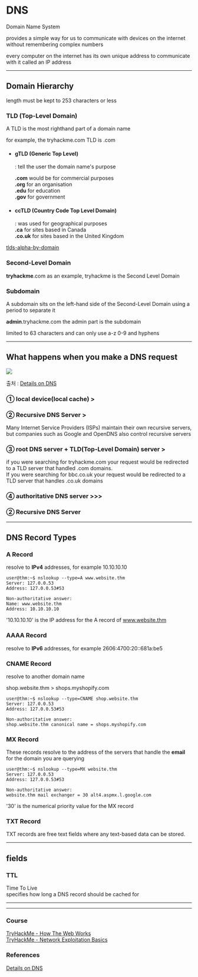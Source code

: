# DNS
Domain Name System

provides a simple way for us to communicate with devices on the internet without remembering complex numbers

every computer on the internet has its own unique address to communicate with it called an IP address


---

## Domain Hierarchy

length must be kept to 253 characters or less

### TLD (Top-Level Domain)
A TLD is the most righthand part of a domain name
    
for example, the tryhackme.com TLD is .com
    
* #### gTLD (Generic Top Level)   
    : tell the user the domain name's purpose

    **.com** would be for commercial purposes   
    **.org** for an organisation   
    **.edu** for education  
    **.gov** for government

* #### ccTLD (Country Code Top Level Domain)  
    : was used for geographical purposes  
    **.ca** for sites based in Canada    
    **.co.uk** for sites based in the United Kingdom

[tlds-alpha-by-domain](https://data.iana.org/TLD/tlds-alpha-by-domain.txt)

### Second-Level Domain

**tryhackme**.com as an example, tryhackme is the Second Level Domain


### Subdomain

A subdomain sits on the left-hand side of the Second-Level Domain using a period to separate it

**admin**.tryhackme.com the admin part is the subdomain

limited to 63 characters and can only use a-z 0-9 and hyphens


---

## What happens when you make a DNS request

<img src="https://media.geeksforgeeks.org/wp-content/uploads/20210706213210/DNS2.png">

출처 : [Details on DNS](https://www.geeksforgeeks.org/details-on-dns/)

### ① local device(local cache) >   

### ② Recursive DNS Server >   
Many Internet Service Providers (ISPs) maintain their own recursive servers,   
but companies such as Google and OpenDNS also control recursive servers  

### ③ root DNS server + TLD(Top-Level Domain) server >   
if you were searching for tryhackme.com your request would be redirected to a TLD server that handled .com domains.   
If you were searching for bbc.co.uk your request would be redirected to a TLD server that handles .co.uk domains  

### ④ authoritative DNS server >>>   

### ② Recursive DNS Server  

---

## DNS Record Types


### A Record

resolve to **IPv4** addresses, for example 10.10.10.10

```
user@thm:~$ nslookup --type=A www.website.thm
Server: 127.0.0.53
Address: 127.0.0.53#53

Non-authoritative answer:
Name: www.website.thm
Address: 10.10.10.10
```
'10.10.10.10' is the IP address for the A record of www.website.thm

### AAAA Record

resolve to **IPv6** addresses, for example 2606:4700:20::681a:be5

### CNAME Record

resolve to another domain name

shop.website.thm > shops.myshopify.com

```
user@thm:~$ nslookup --type=CNAME shop.website.thm
Server: 127.0.0.53
Address: 127.0.0.53#53

Non-authoritative answer:
shop.website.thm canonical name = shops.myshopify.com
```


### MX Record

These records resolve to the address of the servers that handle the **email** for the domain you are querying

```
user@thm:~$ nslookup --type=MX website.thm
Server: 127.0.0.53
Address: 127.0.0.53#53

Non-authoritative answer:
website.thm mail exchanger = 30 alt4.aspmx.l.google.com
```
'30' is the numerical priority value for the MX record




### TXT Record

TXT records are free text fields where any text-based data can be stored. 

---

## fields

### TTL 

Time To Live  
specifies how long a DNS record should be cached for




---
---

### Course
[TryHackMe - How The Web Works](https://tryhackme.com/module/how-the-web-works)     
[TryHackMe - Network Exploitation Basics](https://tryhackme.com/module/intro-to-networking)    

### References
[Details on DNS](https://www.geeksforgeeks.org/details-on-dns/)